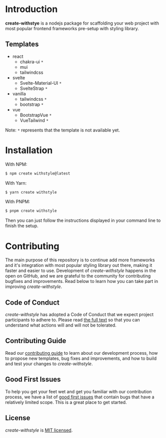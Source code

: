 # Introduction

**create-withstye** is a nodejs package for scaffolding your web project with most popular frontend frameworks pre-setup with styling library.

## Templates

- react
  - chakra-ui `*`
  - mui
  - tailwindcss
- svelte
  - Svelte-Material-UI `*`
  - SvelteStrap `*`
- vanilla
  - tailwindcss `*`
  - bootstrap `*`
- vue
  - BootstrapVue `*`
  - VueTailwind `*`

Note: `*` represents that the template is not available yet.

# Installation

With NPM:

```bash
$ npm create withstyle@latest
```

With Yarn:

```bash
$ yarn create withstyle
```

With PNPM:

```bash
$ pnpm create withstyle
```

Then you can just follow the instructions displayed in your command line to finish the setup.

# Contributing

The main purpose of this repository is to continue add more frameworks and it's integration with most popular styling library out there, making it faster and easier to use. Development of _create-withstyle_ happens in the open on GitHub, and we are grateful to the community for contributing bugfixes and improvements. Read below to learn how you can take part in improving _create-withstyle_.

## Code of Conduct

_create-withstyle_ has adopted a Code of Conduct that we expect project participants to adhere to. Please read [the full text](https://github.com/surajpheudin/create-withstyle/blob/main/CODE_OF_CONDUCT.md) so that you can understand what actions will and will not be tolerated.

## Contributing Guide

Read our [contributing guide](https://github.com/surajpheudin/create-withstyle/blob/main/CONTRIBUTING.md) to learn about our development process, how to propose new templates, bug fixes and improvements, and how to build and test your changes to _create-withstyle_.

## Good First Issues

To help you get your feet wet and get you familiar with our contribution process, we have a list of [good first issues](https://github.com/surajpheudin/create-withstyle/labels/good%20first%20issue) that contain bugs that have a relatively limited scope. This is a great place to get started.

## License

_create-withstyle_ is [MIT licensed](https://github.com/surajpheudin/create-withstyle/blob/main/LICENSE).
